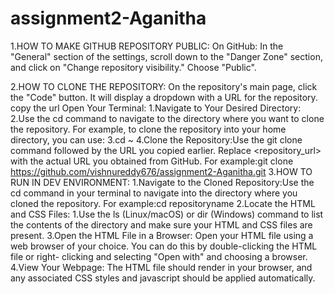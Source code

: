 # assignment2-Aganitha



1.HOW TO MAKE GITHUB REPOSITORY PUBLIC:
On GitHub: In the "General" section of the settings, scroll down to the "Danger Zone" section, and click on "Change repository visibility." Choose "Public".

2.HOW TO CLONE THE REPOSITORY:
On the repository's main page, click the "Code" button. It will display a dropdown with a URL for the repository. copy the url
Open Your Terminal:
  1.Navigate to Your Desired Directory:
  2.Use the cd command to navigate to the directory where you want to clone the repository. For example, to clone the 
  repository into your home directory, you can use:
  3.cd ~
  4.Clone the Repository:Use the git clone command followed by the URL you copied earlier. Replace <repository_url> 
  with the actual URL you obtained from GitHub. For example:git clone https://github.com/vishnureddy676/assignment2-Aganitha.git
3.HOW TO RUN IN DEV ENVIRONMENT:
  1.Navigate to the Cloned Repository:Use the cd command in your terminal to navigate into the directory where you 
    cloned the repository. For example:cd repositoryname
  2.Locate the HTML and CSS Files:
        1.Use the ls (Linux/macOS) or dir (Windows) command to list the contents of the directory and make sure your 
        HTML and CSS files are present.
  3.Open the HTML File in a Browser:
  Open your HTML file using a web browser of your choice. You can do this by double-clicking the HTML file or right- 
  clicking and selecting "Open with" and choosing a browser.
  4.View Your Webpage:
  The HTML file should render in your browser, and any associated CSS styles and javascript should be applied automatically. 
  
    


